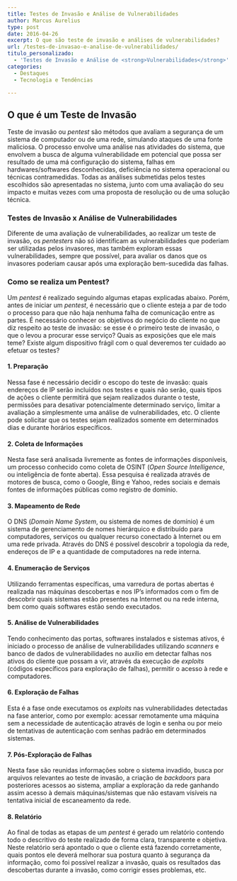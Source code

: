 ```yaml
---
title: Testes de Invasão e Análise de Vulnerabilidades
author: Marcus Aurelius
type: post
date: 2016-04-26
excerpt: O que são teste de invasão e análises de vulnerabilidades?
url: /testes-de-invasao-e-analise-de-vulnerabilidades/
titulo_personalizado:
  - 'Testes de Invasão e Análise de <strong>Vulnerabilidades</strong>'
categories:
  - Destaques
  - Tecnologia e Tendências

---
```

## O que é um Teste de Invasão

Teste de invasão ou _pentest_ são métodos que avaliam a segurança de um sistema de computador ou de uma rede, simulando ataques de uma fonte maliciosa. O processo envolve uma análise nas atividades do sistema, que envolvem a busca de alguma vulnerabilidade em potencial que possa ser resultado de uma má configuração do sistema, falhas em hardwares/softwares desconhecidas, deficiência no sistema operacional ou técnicas contramedidas. Todas as análises submetidas pelos testes escolhidos são apresentadas no sistema, junto com uma avaliação do seu impacto e muitas vezes com uma proposta de resolução ou de uma solução técnica.

### Testes de Invasão x Análise de Vulnerabilidades

Diferente de uma avaliação de vulnerabilidades, ao realizar um teste de invasão, os _pentesters_ não só identificam as vulnerabilidades que poderiam ser utilizadas pelos invasores, mas também exploram essas vulnerabilidades, sempre que possível, para avaliar os danos que os invasores poderiam causar após uma exploração bem-sucedida das falhas.

### Como se realiza um Pentest?

Um _pentest_ é realizado seguindo algumas etapas explicadas abaixo. Porém, antes de iniciar um _pentest_, é necessário que o cliente esteja a par de todo o processo para que não haja nenhuma falha de comunicação entre as partes. É necessário conhecer os objetivos do negócio do cliente no que diz respeito ao teste de invasão: se esse é o primeiro teste de invasão, o que o levou a procurar esse serviço? Quais as exposições que ele mais teme? Existe algum dispositivo frágil com o qual deveremos ter cuidado ao efetuar os testes?

#### 1. Preparação

Nessa fase é necessário decidir o escopo do teste de invasão: quais endereços de IP serão incluídos nos testes e quais não serão, quais tipos de ações o cliente permitirá que sejam realizados durante o teste, permissões para desativar potencialmente determinado serviço, limitar a avaliação a simplesmente uma análise de vulnerabilidades, etc. O cliente pode solicitar que os testes sejam realizados somente em determinados dias e durante horários específicos.

#### 2. Coleta de Informações

Nesta fase será analisada livremente as fontes de informações disponíveis, um processo conhecido como coleta de OSINT (_Open Source Intelligence_, ou inteligência de fonte aberta). Essa pesquisa é realizada através de motores de busca, como o Google, Bing e Yahoo, redes sociais e demais fontes de informações públicas como registro de domínio.

#### 3. Mapeamento de Rede

O DNS (_Domain Name System_, ou sistema de nomes de domínio) é um sistema de gerenciamento de nomes hierárquico e distribuído para computadores, serviços ou qualquer recurso conectado à Internet ou em uma rede privada. Através do DNS é possível descobrir a topologia da rede, endereços de IP e a quantidade de computadores na rede interna.

#### 4. Enumeração de Serviços

Utilizando ferramentas específicas, uma varredura de portas abertas é realizada nas máquinas descobertas e nos IP&#8217;s informados com o fim de descobrir quais sistemas estão presentes na Internet ou na rede interna, bem como quais softwares estão sendo executados.

#### 5. Análise de Vulnerabilidades

Tendo conhecimento das portas, softwares instalados e sistemas ativos, é iniciado o processo de análise de vulnerabilidades utilizando _scanners_ e banco de dados de vulnerabilidades no auxílio em detectar falhas nos ativos do cliente que possam a vir, através da execução de _exploits_ (códigos específicos para exploração de falhas), permitir o acesso à rede e computadores.

#### 6. Exploração de Falhas

Esta é a fase onde executamos os _exploits_ nas vulnerabilidades detectadas na fase anterior, como por exemplo: acessar remotamente uma máquina sem a necessidade de autenticação através de login e senha ou por meio de tentativas de autenticação com senhas padrão em determinados sistemas.

#### 7. Pós-Exploração de Falhas

Nesta fase são reunidas informações sobre o sistema invadido, busca por arquivos relevantes ao teste de invasão, a criação de _backdoors_ para posteriores acessos ao sistema, ampliar a exploração da rede ganhando assim acesso à demais máquinas/sistemas que não estavam visíveis na tentativa inicial de escaneamento da rede.

#### 8. Relatório

Ao final de todas as etapas de um _pentest_ é gerado um relatório contendo todo o descritivo do teste realizado de forma clara, transparente e objetiva. Neste relatório será apontado o que o cliente está fazendo corretamente, quais pontos ele deverá melhorar sua postura quanto à segurança da informação, como foi possível realizar a invasão, quais os resultados das descobertas durante a invasão, como corrigir esses problemas, etc.